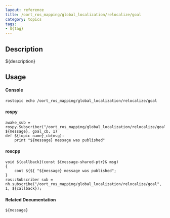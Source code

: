 ```yaml
---
layout: reference
title: /oort_ros_mapping/global_localization/relocalize/goal
category: topics
tags: 
- ${tag}
---
```


## Description
${description}

## Usage
#### Console
```
rostopic echo /oort_ros_mapping/global_localization/relocalize/goal
```

#### rospy
```
awake_sub = rospy.Subscriber("/oort_ros_mapping/global_localization/relocalize/goal", ${message}, goal_cb, 1)
def ${topic name}_cb(msg):
    print "${message} message was published"
```

#### roscpp
```
void ${callback}(const ${message-shared-ptr}& msg)
{
    cout ${${ "${message} message was published";
}
ros::Subscriber sub = nh.subscribe("/oort_ros_mapping/global_localization/relocalize/goal", 1, ${callback});
```

#### Related Documentation
``${message}``  